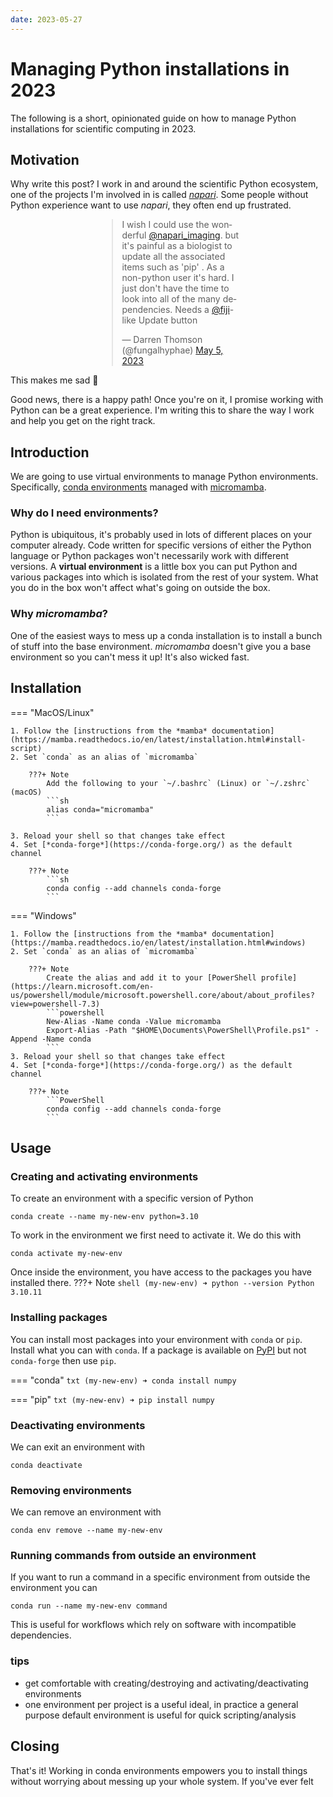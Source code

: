 ```yaml
---
date: 2023-05-27
---
```


# Managing Python installations in 2023

The following is a short, opinionated guide on how to manage Python installations for
scientific computing in 2023.

## Motivation

Why write this post? I work in and around the scientific Python ecosystem,
one of the projects I'm involved in is called [*napari*](https://napari.org).
Some people without Python experience want to use *napari*, they often end up frustrated.

<body>
    <div style="margin:0 auto; align: center; width: 45% !important">
        <blockquote class="twitter-tweet"><p lang="en" dir="ltr">I wish I could use the wonderful <a href="https://twitter.com/napari_imaging?ref_src=twsrc%5Etfw">@napari_imaging</a>. but it&#39;s painful as a biologist to update all the associated items such as &#39;pip&#39; . As a non-python user it&#39;s hard. I just don&#39;t have the time to look into all of the many dependencies. Needs a <a href="https://twitter.com/fiji?ref_src=twsrc%5Etfw">@fiji</a>-like Update button</p>&mdash; Darren Thomson (@fungalhyphae) <a href="https://twitter.com/fungalhyphae/status/1654455013781929984?ref_src=twsrc%5Etfw">May 5, 2023</a></blockquote> <script async src="https://platform.twitter.com/widgets.js" charset="utf-8"></script>
    </div>
</body>

This makes me sad 🙁

Good news, there is a happy path! Once you're on it, I promise working with Python can be a great experience.
I'm writing this to share the way I work and help you get on the right track.

## Introduction

We are going to use virtual environments to manage Python environments.
Specifically,
[conda environments](https://docs.conda.io/projects/conda/en/latest/user-guide/concepts/environments.html#conda-environments)
managed
with [micromamba](https://mamba.readthedocs.io/en/latest/user_guide/micromamba.html).

### Why do I need environments?

Python is ubiquitous, it's probably used in lots of different places on your computer
already.
Code written for specific versions of either the Python language or
Python packages won't necessarily work with different versions.
A **virtual environment** is a little box you can put Python and various packages into
which is isolated from the rest of your system. What you do in the box won't affect
what's going on outside the box.

### Why *micromamba*?

One of the easiest ways to mess up a conda installation is to install a bunch of stuff
into the base environment.
*micromamba* doesn't give you a base environment so you can't mess it up!
It's also wicked fast.

## Installation

=== "MacOS/Linux"

    1. Follow the [instructions from the *mamba* documentation](https://mamba.readthedocs.io/en/latest/installation.html#install-script)
    2. Set `conda` as an alias of `micromamba`

        ???+ Note
            Add the following to your `~/.bashrc` (Linux) or `~/.zshrc` (macOS)
            ```sh
            alias conda="micromamba"
            ```
    
    3. Reload your shell so that changes take effect
    4. Set [*conda-forge*](https://conda-forge.org/) as the default channel

        ???+ Note
            ```sh
            conda config --add channels conda-forge
            ```

=== "Windows"

    1. Follow the [instructions from the *mamba* documentation](https://mamba.readthedocs.io/en/latest/installation.html#windows)
    2. Set `conda` as an alias of `micromamba`

        ???+ Note
            Create the alias and add it to your [PowerShell profile](https://learn.microsoft.com/en-us/powershell/module/microsoft.powershell.core/about/about_profiles?view=powershell-7.3)
            ```powershell
            New-Alias -Name conda -Value micromamba
            Export-Alias -Path "$HOME\Documents\PowerShell\Profile.ps1" -Append -Name conda
            ```
    3. Reload your shell so that changes take effect
    4. Set [*conda-forge*](https://conda-forge.org/) as the default channel

        ???+ Note
            ```PowerShell
            conda config --add channels conda-forge
            ```

## Usage

### Creating and activating environments

To create an environment with a specific version of Python

```shell
conda create --name my-new-env python=3.10
```

To work in the environment we first need to activate it. We do this with

```shell
conda activate my-new-env
```

Once inside the environment, you have access to the packages you have installed there.
???+ Note
    ```shell
    (my-new-env) ➜ python --version
    Python 3.10.11
    ```

### Installing packages

You can install most packages into your environment with `conda` or `pip`.
Install what you can with `conda`. If a package is available on 
[PyPI](https://pypi.org/) but not `conda-forge` then use `pip`.

=== "conda"
    ```txt
    (my-new-env) ➜ conda install numpy
    ```

=== "pip"
    ```txt
    (my-new-env) ➜ pip install numpy
    ```
  
### Deactivating environments

We can exit an environment with

```shell
conda deactivate
```

### Removing environments

We can remove an environment with

```shell
conda env remove --name my-new-env
```

### Running commands from outside an environment

If you want to run a command in a specific environment from outside the environment
you can

```shell
conda run --name my-new-env command
```

This is useful for workflows which rely on software with incompatible dependencies.

### tips

- get comfortable with creating/destroying and activating/deactivating environments
- one environment per project is a useful ideal, in practice a general purpose
  default environment is useful for quick scripting/analysis

## Closing

That's it! Working in conda environments empowers you to install things without
worrying about messing up your whole system. If you've ever felt 
